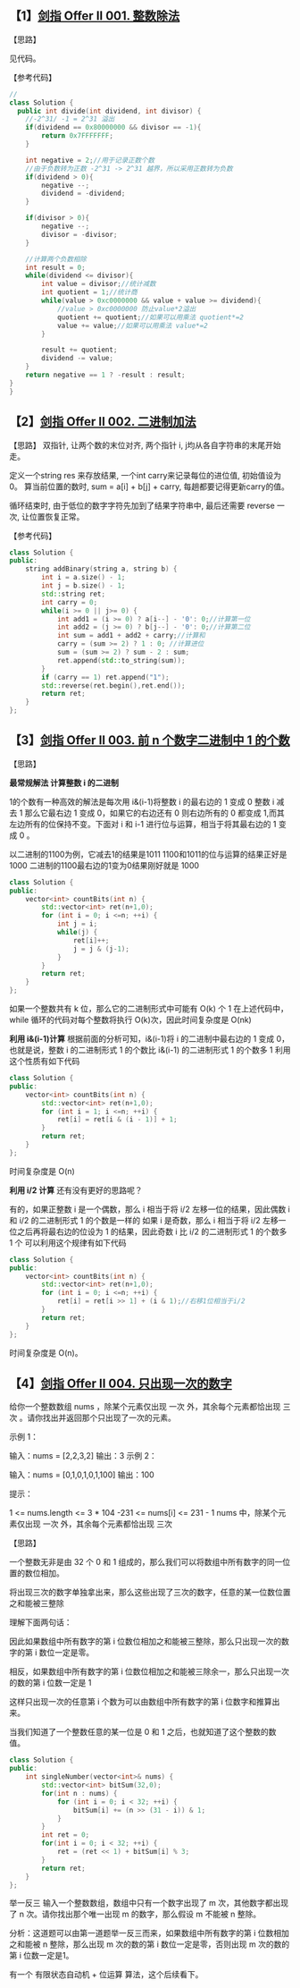 ## 【1】[剑指 Offer II 001. 整数除法](https://leetcode-cn.com/problems/xoh6Oh/)

【思路】

见代码。

【参考代码】

```c++
//
class Solution {
  public int divide(int dividend, int divisor) {
    //-2^31/ -1 = 2^31 溢出
    if(dividend == 0x80000000 && divisor == -1){
        return 0x7FFFFFFF; 
    }

    int negative = 2;//用于记录正数个数
    //由于负数转为正数 -2^31 -> 2^31 越界，所以采用正数转为负数
    if(dividend > 0){
        negative --;
        dividend = -dividend;
    }

    if(divisor > 0){
        negative --;
        divisor = -divisor;
    }

    //计算两个负数相除
    int result = 0;
    while(dividend <= divisor){
        int value = divisor;//统计减数
        int quotient = 1;//统计商
        while(value > 0xc0000000 && value + value >= dividend){
            //value > 0xc0000000 防止value*2溢出
            quotient += quotient;//如果可以用乘法 quotient*=2
            value += value;//如果可以用乘法 value*=2
        }

        result += quotient;
        dividend -= value;
    }
    return negative == 1 ? -result : result;
}
}
```

## 【2】[剑指 Offer II 002. 二进制加法](https://leetcode-cn.com/problems/JFETK5/)

【思路】
双指针, 让两个数的末位对齐, 两个指针 i, j均从各自字符串的末尾开始走。

定义一个string res 来存放结果, 一个int carry来记录每位的进位值, 初始值设为0。
算当前位置的数时, sum = a[i] + b[j] + carry, 每趟都要记得更新carry的值。

循环结束时, 由于低位的数字字符先加到了结果字符串中, 最后还需要 reverse 一次, 让位置恢复正常。

【参考代码】

```c++
class Solution {
public:
    string addBinary(string a, string b) {
        int i = a.size() - 1;
        int j = b.size() - 1;
        std::string ret;
        int carry = 0;
        while(i >= 0 || j>= 0) {
            int add1 = (i >= 0) ? a[i--] - '0': 0;//计算第一位
            int add2 = (j >= 0) ? b[j--] - '0': 0;//计算第二位
            int sum = add1 + add2 + carry;//计算和
            carry = (sum >= 2) ? 1 : 0; //计算进位
            sum = (sum >= 2) ? sum - 2 : sum;
            ret.append(std::to_string(sum));
        }
        if (carry == 1) ret.append("1");
        std::reverse(ret.begin(),ret.end());
        return ret;
    }
};
```

## 【3】[剑指 Offer II 003. 前 n 个数字二进制中 1 的个数](https://leetcode-cn.com/problems/w3tCBm/)

【思路】

**最常规解法 计算整数 i 的二进制**

1的个数有一种高效的解法是每次用 i&(i-1)将整数 i 的最右边的 1 变成 0 整数 i 减去 1 那么它最右边 1 变成 0，如果它的右边还有 0 则右边所有的 0 都变成 1,而其左边所有的位保持不变。下面对 i 和 i-1 进行位与运算，相当于将其最右边的 1 变成 0 。

以二进制的1100为例，它减去1的结果是1011 1100和1011的位与运算的结果正好是 1000 二进制的1100最右边的1变为0结果刚好就是 1000

```c++
class Solution {
public:
    vector<int> countBits(int n) {
        std::vector<int> ret(n+1,0);
        for (int i = 0; i <=n; ++i) {
            int j = i;
            while(j) {
                ret[i]++;
                j = j & (j-1);
            }
        }
        return ret;
    }
};
```


如果一个整数共有 k 位，那么它的二进制形式中可能有 O(k) 个 1 在上述代码中，while 循环的代码对每个整数将执行 O(k)次，因此时间复杂度是 O(nk)

**利用 i&(i-1)计算**
根据前面的分析可知，i&(i-1)将 i 的二进制中最右边的 1 变成 0，也就是说，整数 i 的二进制形式 1 的个数比 i&(i-1) 的二进制形式 1 的个数多 1 利用这个性质有如下代码

```c++
class Solution {
public:
    vector<int> countBits(int n) {
        std::vector<int> ret(n+1,0);
        for (int i = 1; i <=n; ++i) {
            ret[i] = ret[i & (i - 1)] + 1;
        }
        return ret;
    }
};
```


时间复杂度是 O(n)

**利用 i/2 计算**
还有没有更好的思路呢？

有的，如果正整数 i 是一个偶数，那么 i 相当于将 i/2 左移一位的结果，因此偶数 i 和 i/2 的二进制形式 1 的个数是一样的
如果 i 是奇数，那么 i 相当于将 i/2 左移一位之后再将最右边的位设为 1 的结果，因此奇数 i 比 i/2 的二进制形式 1 的个数多 1 个
可以利用这个规律有如下代码

```c++
class Solution {
public:
    vector<int> countBits(int n) {
        std::vector<int> ret(n+1,0);
        for (int i = 0; i <=n; ++i) {
            ret[i] = ret[i >> 1] + (i & 1);//右移1位相当于i/2
        }
        return ret;
    }
};
```


时间复杂度是 O(n)。



## 【4】[剑指 Offer II 004. 只出现一次的数字 ](https://leetcode-cn.com/problems/WGki4K/)

给你一个整数数组 nums ，除某个元素仅出现 一次 外，其余每个元素都恰出现 三次 。请你找出并返回那个只出现了一次的元素。

 

示例 1：

输入：nums = [2,2,3,2]
输出：3
示例 2：

输入：nums = [0,1,0,1,0,1,100]
输出：100


提示：

1 <= nums.length <= 3 * 104
-231 <= nums[i] <= 231 - 1
nums 中，除某个元素仅出现 一次 外，其余每个元素都恰出现 三次

【思路】

一个整数无非是由 32 个 0 和 1 组成的，那么我们可以将数组中所有数字的同一位置的数位相加。

将出现三次的数字单独拿出来，那么这些出现了三次的数字，任意的某一位数位置之和能被三整除

理解下面两句话：

因此如果数组中所有数字的第 i 位数位相加之和能被三整除，那么只出现一次的数字的第 i 数位一定是零。

相反，如果数组中所有数字的第 i 位数位相加之和能被三除余一，那么只出现一次的数的第 i 位数一定是 1

这样只出现一次的任意第 i 个数为可以由数组中所有数字的第 i 位数字和推算出来。

当我们知道了一个整数任意的某一位是 0 和 1 之后，也就知道了这个整数的数值。

```c++
class Solution {
public:
    int singleNumber(vector<int>& nums) {
        std::vector<int> bitSum(32,0);
        for(int n : nums) {
            for (int i = 0; i < 32; ++i) {
                bitSum[i] += (n >> (31 - i)) & 1;
            }
        }
        int ret = 0;
        for(int i = 0; i < 32; ++i) {
            ret = (ret << 1) + bitSum[i] % 3;
        }
        return ret;
    }
};
```


举一反三
输入一个整数数组，数组中只有一个数字出现了 m 次，其他数字都出现了 n 次。请你找出那个唯一出现 m 的数字，那么假设 m 不能被 n 整除。

分析：这道题可以由第一道题举一反三而来，如果数组中所有数字的第 i 位数相加之和能被 n 整除，那么出现 m 次的数的第 i 数位一定是零，否则出现 m 次的数的第 i 位数一定是1。

 有一个 有限状态自动机 + 位运算 算法，这个后续看下。